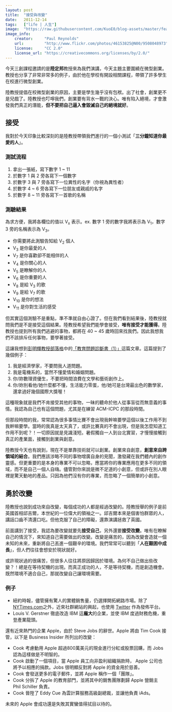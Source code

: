 ```yaml
---
layout: post
title:  "接受與改變"
date:   2011-12-14
tags:   ["life | 人生"]
image:  "https://raw.githubusercontent.com/KuoE0/blog-assets/master/feature-photos/2011-12-14-accept-and-change.jpg"
image_info:
    creator:     "Paul Reynolds"
    url:         "http://www.flickr.com/photos/46153825@N00/9508048973"
    license:     "CC 2.0"
    license_url: "https://creativecommons.org/licenses/by/2.0/"
---
```


今天三創課程邀請的是**陸定邦**教授來為我們演講，今天主題主要圍繞在微型創業。教授也分享了非常非常多的例子，由於他在學校有開設相關課程，帶領了許多學生在校進行微型創業。

陸教授提倡在校微型創業的原因，主要是學生幾乎沒有包袱。出了社會，創業更不是兒戲了。陸教授也叮嚀我們，創業要有背水一戰的決心。唯有陷入絕境，才會激發我們真正的潛能，**但不要把自己逼入會毀滅自己的絕境就好**。

## 接受

我對於今天印象比較深刻的是陸教授帶領我們進行的一個小測試「**三分鐘知道你最愛的人**」。

### 測試流程

1. 拿出一張紙，寫下數字 1 ~ 11
2. 於數字 1 與 2 旁各寫下一個數字
3. 於數字 3 與 7 旁各寫下一位異性的名字（你視為異性者）
4. 於數字 4 ~ 6 旁各寫下一位朋友或親戚的名字
5. 於數字 8 ~ 11 旁各寫下一首歌的名稱

### 測驗結果

為求方便，我將各欄位的值以 V<sub>x</sub> 表示。ex. 數字 1 旁的數字我將表示為 V<sub>1</sub>，數字 3 旁的名稱表示為 V<sub>3</sub>。

- 你需要將此測驗告知給 V<sub>2</sub> 個人
- V<sub>3</sub> 是你最愛的人
- V<sub>7</sub> 是你喜歡卻不能相伴的人
- V<sub>4</sub> 是你關心的人
- V<sub>5</sub> 是瞭解你的人
- V<sub>6</sub> 是你重要的人
- V<sub>8</sub> 是給 V<sub>3</sub> 的歌
- V<sub>9</sub> 是給 V<sub>7</sub> 的歌
- V<sub>10</sub> 是你的想法
- V<sub>11</sub> 是你對生活的感受

但其實這個測驗不是重點，準不準就自由心證了。但在我們看到結果後，陸教授就問我們是不是接受這個結果。陸教授希望我們能學會接受，**唯有接受才能獲得**。陸教授也提到所有我們逃避的事物，都將在 40 ~ 45 歲時回來找我們。因此我想我們不該排斥任何事物，要學著接受。

這讓我想到[彭明輝教授部落格](http://mhperng.blogspot.com/)中的[「教育問題診斷書（1）」](http://mhperng.blogspot.com/2011/11/1_18.html)這篇文章。這篇提到了幾個例子：

1. 我是經濟學家，不要問我人道問題。
2. 我是電機系的，當然不懂愛情和婚姻問題。
3. 你/妳數理資優生，不要把時間浪費在文學和藝術創作上。
4. 你/妳別看他/她什麼都不懂，生活能力零蛋，他/她可是台灣最出色的數學家，還拿過好幾個國際大獎喔！

這種現象就是我們不肯接受其他的事物，一昧的聽命於他人從事盲從而無意義的事情。我認為自己也有這個問題，尤其是在練習 ACM-ICPC 的那段時間。

但那段時間的我，常常認為很多事情比賽不會出現我幹嘛要學這個以後工作用不到我幹嘛要學。當時的我真是太天真了，或許比賽真的不會出現，但是我怎麼知道工作用不到呢？！一切原因就是見識淺短。暑假獨自一人到台北實習，才慢慢接觸到真正的產業面，接觸到創業與創意。

陸教授今天也有說到，現在不是單靠技術就可以創業。創業來自創意，**創意來自跨領域的結合**。我們應該涉略不同的事物增廣自身的見聞，激發藏在我們體內的創作靈感。但更重要的是本身的專業不可以忽略，應當將你的專業應用在更多不同的領域，而不是自己一個人自嗨。儘管對你來說是微不足道的小創意，但或許在別人眼裡是驚天動地的產品。只因為他們沒有你的專業，而忽略了一個簡單的小創意。

## 勇於改變

陸教授也說到成功來自改變，每個成功的人都是經過改變的。陸教授舉的例子是前英國首相邱吉爾，本世紀的一位偉大的領袖之一。邱吉爾本來是個害怕群眾的人，講話口齒不清還口吃。但他克服了自己的障礙，還靠演講拯救了英國。

前面講到了接受，我認為要改變就要先**接受自己**，另外還要**接受改變**。唯有在瞭解自己的情況下，來知道自己需要做出的改變。改變是痛苦的，因為改變會造就一個未知的未來，重新將自己丟進一個艱辛的環境。我們常常可以聽到「**人在艱困中成長**」，但人們往往會想安於現狀就好。

或許現狀過的很痛苦，但很多人往往將原因歸因於環境。為何不自己做出些改變？！總是在等待契機的出現。而真正成功的人，不是等待契機，而是創造機會。既然環境不適合自己，那就改變自己讓環境需要。

### 例子

- 紐約時報，儘管擁有驚人的實體銷售量，仍選擇開拓網路市場。除了[NYTimes.com](http://NYTimes.com/)之外，近來社群網站的興起，也使用 [Twitter](https://twitter.com/nytimes) 作為發佈平台。
- Louis V. Gerstner 徹底改造 IBM 這**龐大**的企業，並使 IBM 度過財務危機，重登產業龍頭。

還有近來熱門的企業 Apple，由於 Steve Jobs 的辭世。Apple 將由 Tim Cook 接管，以下是 Business Insider 所列出的改變：

- Cook 考慮動用 Apple 超過800萬美元的現金進行分紅或股票回購，而 Jobs 認為這樣做是不明智的。
- Cook 啟動了一個項目，當 Apple 員工向非盈利組織捐款時， Apple 公司也將予以相應的捐款。Jobs 很明顯反對將 Apple 的資金用於慈善。
- Cook 會發送更多的電子郵件，並將 Apple 稱作一個「團隊」。
- Cook 分拆了 Apple 的教育部門，並將其中的銷售團隊劃歸 Apple 營銷主 Phil Schiller 負責。
- Cook 晉陞了 Eddy Cue 為雲計算服務高級副總裁，並讓他負責 iAds。

未來的 Apple 會成功還是失敗其實蠻值得拭目以待的。

